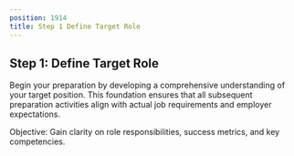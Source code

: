```yaml
---
position: 1914
title: Step 1 Define Target Role
---
```


## Step 1: Define Target Role



Begin your preparation by developing a comprehensive understanding of your target position. This foundation ensures that all subsequent preparation activities align with actual job requirements and employer expectations.

Objective: Gain clarity on role responsibilities, success metrics, and key competencies.